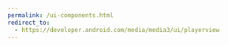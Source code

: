 ```yaml
---
permalink: /ui-components.html
redirect_to:
  - https://developer.android.com/media/media3/ui/playerview
---
```

